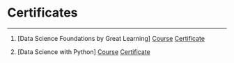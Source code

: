 # Certificates

----

1. [Data Science Foundations by Great Learning]
    [Course](https://olympus.mygreatlearning.com/)
    [Certificate](https://github.com/HanifaElahi/Certificates/blob/main/Data%20Science%20Foundations.pdf)
   
2. [Data Science with Python]
    [Course](https://lms.simplilearn.com/courses/2772/Data-Science-with-Python)
    [Certificate](https://github.com/HanifaElahi/Certificates/blob/main/Data%20Science%20with%20Python.pdf)
